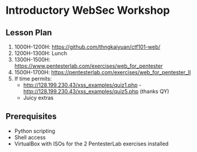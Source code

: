 # Introductory WebSec Workshop

## Lesson Plan
1. 1000H-1200H: https://github.com/thngkaiyuan/ctf101-web/
2. 1200H-1300H: Lunch
3. 1300H-1500H: https://www.pentesterlab.com/exercises/web_for_pentester
4. 1500H-1700H: https://pentesterlab.com/exercises/web_for_pentester_II
5. If time permits:
    - http://128.199.230.43/xss_examples/quiz1.php - http://128.199.230.43/xss_examples/quiz5.php (thanks QY)
    - Juicy extras

## Prerequisites
- Python scripting
- Shell access
- VirtualBox with ISOs for the 2 PentesterLab exercises installed
